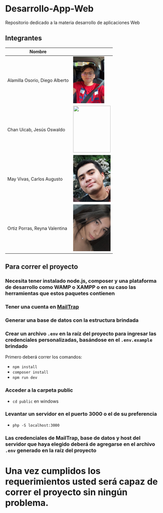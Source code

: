 # Desarrollo-App-Web
Repositorio dedicado a la materia desarrollo de aplicaciones Web


## Integrantes 

| Nombre | <!-- --> |
|--------|-|
|Alamilla Osorio, Diego Alberto|<img src="/img/Diego Alamilla.jpg" width="100" height="150">|
|Chan Uicab, Jesús Oswaldo|<img src="" width="120" height="150">|
|May Vivas, Carlos Augusto| <img src="/img/CarlosMay.jpg" width="120" height="150"> |
|Ortiz Porras, Reyna Valentina| <img src="/img/ValentinaOrtizPorras.jpeg" width="120" height="150">|

## Para correr el proyecto

### Necesita tener instalado node.js, composer y una plataforma de desarrollo como WAMP o XAMPP o en su caso las herramientas que estos paquetes contienen
### Tener una cuenta en [MailTrap](https://mailtrap.io/)
### Generar una base de datos con la estructura brindada
### Crear un archivo `.env` en la raíz del proyecto para ingresar las credenciales personalizadas, basándose en el `.env.example` brindado

Primero deberá correr los comandos:
- `npm install`
- `composer install`
- `npm run dev`

### Acceder a la carpeta public
- `cd public` en windows
### Levantar un servidor en el puerto 3000 o el de su preferencia
- `php -S localhost:3000`

### Las credenciales de MailTrap, base de datos y host del servidor que haya elegido deberá de agregarse en el archivo `.env` generado en la raíz del proyecto

# Una vez cumplidos los requerimientos usted será capaz de correr el proyecto sin ningún problema.
